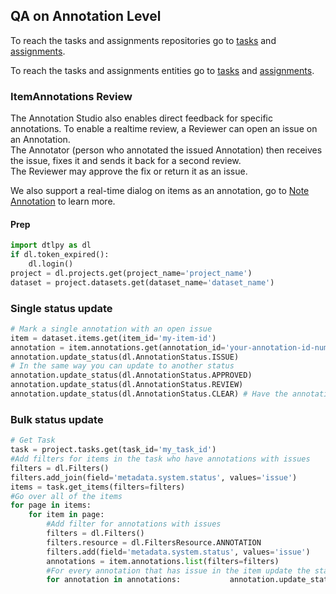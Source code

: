 ## QA on Annotation Level  
To reach the tasks and assignments repositories go to <a href="https://sdk-docs.dataloop.ai/en/latest/repositories.html#module-dtlpy.repositories.tasks" target="_blank">tasks</a> and <a href="https://sdk-docs.dataloop.ai/en/latest/repositories.html#module-dtlpy.repositories.assignments" target="_blank">assignments</a>.  
  
  
To reach the tasks and assignments entities go to <a href="https://sdk-docs.dataloop.ai/en/latest/entities.html#module-dtlpy.entities.task" target="_blank">tasks</a> and <a href="https://sdk-docs.dataloop.ai/en/latest/entities.html#module-dtlpy.entities.assignment" target="_blank">assignments</a>.  
### ItemAnnotations Review  
The Annotation Studio also enables direct feedback for specific annotations. To enable a realtime review, a Reviewer can open an issue on an Annotation.  
The Annotator (person who annotated the issued Annotation) then receives the issue, fixes it and sends it back for a second review.  
The Reviewer may approve the fix or return it as an issue.  
  
We also support a real-time dialog on items as an annotation, go to <a href="https://dataloop.ai/docs/note-annotation" target="_blank">Note Annotation</a> to learn more.  
#### Prep  
```python
import dtlpy as dl
if dl.token_expired():
    dl.login()
project = dl.projects.get(project_name='project_name')
dataset = project.datasets.get(dataset_name='dataset_name')
```
### Single status update  
```python
# Mark a single annotation with an open issue
item = dataset.items.get(item_id='my-item-id')
annotation = item.annotations.get(annotation_id='your-annotation-id-number')
annotation.update_status(dl.AnnotationStatus.ISSUE)
# In the same way you can update to another status
annotation.update_status(dl.AnnotationStatus.APPROVED)
annotation.update_status(dl.AnnotationStatus.REVIEW)
annotation.update_status(dl.AnnotationStatus.CLEAR) # Have the annotation without status
```
### Bulk status update  
```python
# Get Task
task = project.tasks.get(task_id='my_task_id')
#Add filters for items in the task who have annotations with issues
filters = dl.Filters()
filters.add_join(field='metadata.system.status', values='issue')
items = task.get_items(filters=filters)
#Go over all of the items
for page in items:
    for item in page:
        #Add filter for annotations with issues
        filters = dl.Filters()
        filters.resource = dl.FiltersResource.ANNOTATION
        filters.add(field='metadata.system.status', values='issue')
        annotations = item.annotations.list(filters=filters)
        #For every annotation that has issue in the item update the status to "for review"
        for annotation in annotations:           annotation.update_status(dl.AnnotationStatus.REVIEW)
```
